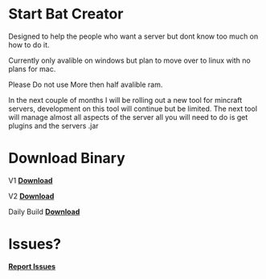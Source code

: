 # Start Bat Creator
Designed to help the people who want a server but dont know too much on how to do it.

Currently only avalible on windows but plan to move over to linux with no plans for mac.

Please Do not use More then half avalible ram.

In the next couple of months I will be rolling out a new tool for mincraft servers, development on this tool will continue but be limited. The next tool will manage almost all aspects of the server all you will need to do is get plugins and the servers .jar


# Download Binary
V1
**[Download](https://github.com/MJGC-Jonathan/Start.bat-Creator/raw/master/V1/startbateditor/startbateditor/bin/Debug/startbateditor.exe)**

V2
**[Download](https://github.com/MJGC-Jonathan/Start.bat-Creator/raw/master/V2/startbateditor/startbateditor/bin/Debug/startbateditor.exe)**

Daily Build
**[Download](https://github.com/MJGC-Jonathan/Start.bat-Creator/raw/master/startbateditor/startbateditor/bin/Debug/startbateditor.exe)**

# Issues?
**[Report Issues](https://github.com/MJGC-Jonathan/Start.bat-Creator/issues)**
